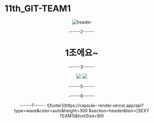 # 11th_GIT-TEAM1
<div align="center">

![header](https://capsule-render.vercel.app/api?type=waving&color=auto&height=300&section=header&text=capsule%20render&fontSize=90&animation=fadeIn&fontAlignY=38&desc=Decorate%20GitHub%20Profile%20or%20any%20Repo%20like%20me!&descAlignY=51&descAlign=62)

------2------
# 1조에요~


------3------




<img src="https://img.shields.io/badge/html5-E34F26?style=for-the-badge&logo=html5&logoColor=white">
<img src="https://img.shields.io/badge/css-1572B6?style=for-the-badge&logo=css3&logoColor=white"> 


------5------

------6------

------7------
![footer](https://capsule- render.vercel.app/api?type=wave&color=auto&height=300 &section=header&text=[SEXY TEAM1]&fontSize=90)

</div>


